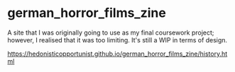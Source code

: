 # german_horror_films_zine

A site that I was originally going to use as my final coursework project; however, I realised that it was too limiting. 
It's still a WIP in terms of design. 

https://hedonisticopportunist.github.io/german_horror_films_zine/history.html
